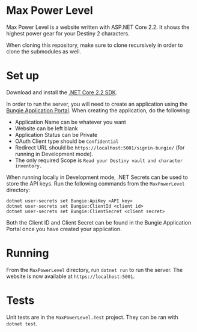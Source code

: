 # Max Power Level

Max Power Level is a website written with ASP.NET Core 2.2. It shows the highest power gear for your Destiny 2 characters.

When cloning this repository, make sure to clone recursively in order to clone the submodules as well.

# Set up

Download and install the [.NET Core 2.2 SDK](https://dotnet.microsoft.com/download).

In order to run the server, you will need to create an application using the [Bungie Application Portal](https://www.bungie.net/en/Application). When creating the application, do the following:

* Application Name can be whatever you want
* Website can be left blank
* Application Status can be Private
* OAuth Client type should be `Confidential`
* Redirect URL should be `https://localhost:5001/signin-bungie/` (for running in Development mode).
* The only required Scope is `Read your Destiny vault and character inventory.`

When running locally in Development mode, .NET Secrets can be used to store the API keys. Run the following commands from the `MaxPowerLevel` directory:

    dotnet user-secrets set Bungie:ApiKey <API key>
    dotnet user-secrets set Bungie:ClientId <client id>
    dotnet user-secrets set Bungie:ClientSecret <client secret>

Both the Client ID and Client Secret can be found in the Bungie Application Portal once you have created your application.

# Running

From the `MaxPowerLevel` directory, run `dotnet run` to run the server. The website is now available at `https://localhost:5001`.

# Tests

Unit tests are in the `MaxPowerLevel.Test` project. They can be ran with `dotnet test`.
